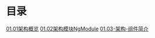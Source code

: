 # 目录

[01.01架构概览](/01.01-架构-概览.md)
[01.02架构模块NgModule](/01.02-架构-模块NgModule.md)
[01.03-架构-组件简介](/01.03-架构-组件简介.md)